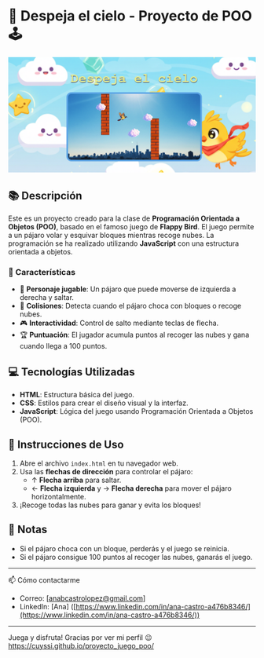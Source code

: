 # 🦜 Despeja el cielo - Proyecto de POO 🕹️

![Texto alternativo](./img/captura.png)

## 📚 Descripción

Este es un proyecto creado para la clase de **Programación Orientada a Objetos (POO)**, basado en el famoso juego de **Flappy Bird**. El juego permite a un pájaro volar y esquivar bloques mientras recoge nubes. La programación se ha realizado utilizando **JavaScript** con una estructura orientada a objetos.

### 🌟 Características
- 🦅 **Personaje jugable**: Un pájaro que puede moverse de izquierda a derecha y saltar.
- 🧩 **Colisiones**: Detecta cuando el pájaro choca con bloques o recoge nubes.
- 🎮 **Interactividad**: Control de salto mediante teclas de flecha.
- 🏆 **Puntuación**: El jugador acumula puntos al recoger las nubes y gana cuando llega a 100 puntos.

## 💻 Tecnologías Utilizadas
- **HTML**: Estructura básica del juego.
- **CSS**: Estilos para crear el diseño visual y la interfaz.
- **JavaScript**: Lógica del juego usando Programación Orientada a Objetos (POO).

## 🚀 Instrucciones de Uso
1. Abre el archivo `index.html` en tu navegador web.
2. Usa las **flechas de dirección** para controlar el pájaro:
   - ↑ **Flecha arriba** para saltar.
   - ← **Flecha izquierda** y → **Flecha derecha** para mover el pájaro horizontalmente.
3. ¡Recoge todas las nubes para ganar y evita los bloques!

## 📝 Notas
- Si el pájaro choca con un bloque, perderás y el juego se reinicia.
- Si el pájaro consigue 100 puntos al recoger las nubes, ganarás el juego.

---
📫 Cómo contactarme

- Correo: [[anabcastrolopez@gmail.com](mailto:anabcastrolopez@gmail.com)]
- LinkedIn: [Ana] ([https://www.linkedin.com/in/ana-castro-a476b8346/](https://www.linkedin.com/in/ana-castro-a476b8346/))
---

Juega y disfruta! 
Gracias por ver mi perfil 😉
https://cuyssi.github.io/proyecto_juego_poo/

